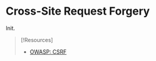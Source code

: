 
# Cross-Site Request Forgery
Init.

> [!Resources]
> - [OWASP: CSRF](https://owasp.org/www-community/attacks/csrf)

